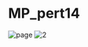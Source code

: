 # MP_pert14

![page](https://user-images.githubusercontent.com/102168743/175798411-5c041cfb-0b5b-4ead-8b20-16745687ee34.png)
![2](https://user-images.githubusercontent.com/102168743/175798412-7a05e48b-530b-4aa1-8027-47a31c3bcc18.png)
